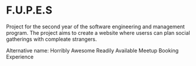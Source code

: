 # F.U.P.E.S
Project for the second year of the software engineering and management program. The project aims to create a website where userss can plan social gatherings with compleate strangers.

Alternative name: Horribly Awesome Readily Available Meetup Booking Experience
